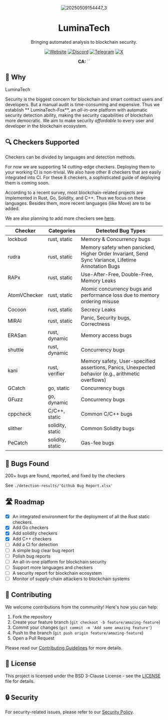 <div align="center">

![20250509154447_3](https://github.com/user-attachments/assets/5707f939-b327-4b54-aff3-42ba19b8a035)



  <h1>
LuminaTech</h1>
  <p>Bringing automated analysis to blockchain security.</p>

  [![Website](https://img.shields.io/badge/Website-Chain--Fox-blue)](https://chain-fox.com)
  [![Discord](https://img.shields.io/badge/Discord-Join-7289DA)](https://discord.gg/9Eyut3GJ)
  [![Telegram](https://img.shields.io/badge/Telegram-Join-26A5E4)](https://t.me/chainfox_sol)
  [![X](https://img.shields.io/badge/X-Follow-black)](https://x.com/ChainFoxHQ)

  **CA:** ``
</div>

## 🎯 Why 
LuminaTech

Security is the biggest concern for blockchain and smart contract users and developers.
But a manual audit is time-consuming and expensive.
Thus we establish **
LuminaTech-Fox**, 
an *all-in-one* platform with automatic security detection ability, making the security capabilities of blockchain more democratic. 
We aim to make security *affordable* to every user and developer in the blockchain ecosystem.

## 🔍 Checkers Supported

Checkers can be divided by languages and detection methods.

For now we are supporting 14 cutting-edge checkers. Deploying them to your working CI is non-trivial. We also have other 8 checkers that are easily integrated into CI. For these 8 checkers, a sophisticated guide of deploying them is coming soon.

According to a recent survey, most blockchain-related projects are implemented in Rust, Go, Solidity, and C++. Thus we focus on these languages. Besides them, more recent languages (like Move) are to be added.

We are also planning to add more checkers see [here](https://github.com/Chain-Fox/Awesome-Rust-Checker).

| Checker | Categories | Detected Bug Types |
| ------- | ---------- | --------|
| lockbud | rust, static | Memory & Concurrency bugs
| rudra   | rust, static |  Memory safety when panicked, Higher Order Invariant, Send Sync Variance, Lifetime Annotation Bugs |
| RAPx | rust, static | Use-After-Free, Double-Free, Memory Leaks | 
| AtomVChecker | rust, static | Atomic concurrency bugs and performance loss due to memory ordering misuse |
| Cocoon | rust, static | Secrecy Leaks |
| MIRAI | rust, static | Panic, Security bugs, Correctness |
| ERASan | rust, dynamic | Memory access bugs |
| shuttle | rust, dynamic | Concurrency bugs |
| kani | rust, verifier | Memory safety, User-specified assertions, Panics, Unexpected behavior (e.g., arithmetic overflows) |
| GCatch | go, static | Concurrency bugs |
| GFuzz | go, dynamic | Concurrency bugs |
| cppcheck | C/C++, static | Common C/C++ bugs |
| slither | solidity, static | Common Solidity bugs |
| PeCatch | solidity, static | Gas-fee bugs | 

## 🐛 Bugs Found

200+ bugs are found, reported, and fixed by the checkers

See `./detection-results/'Github Bug Report.xlsx'`

## 🛣️ Roadmap

- [x] An integrated environment for the deployment of all the Rust static checkers.
- [x] Add Go checkers
- [x] Add solidity checkers
- [x] Add C++ checkers
- [ ] Add a CI for detection
- [ ] A simple bug clear bug report
- [ ] Polish bug reports
- [ ] An all-in-one platform for blockchain security
- [ ] Support more languages and checkers
- [ ] A security report for blockchain ecosystem
- [ ] Monitor of supply-chain attackers to blockchain systems

## 🤝 Contributing

We welcome contributions from the community! Here's how you can help:

1. Fork the repository
2. Create your feature branch (`git checkout -b feature/amazing-feature`)
3. Commit your changes (`git commit -m 'Add some amazing feature'`)
4. Push to the branch (`git push origin feature/amazing-feature`)
5. Open a Pull Request

Please read our [Contributing Guidelines](CONTRIBUTING.md) for more details.

## 📄 License

This project is licensed under the BSD 3-Clause License - see the [LICENSE](LICENSE) file for details.

## 🔒 Security

For security-related issues, please refer to our [Security Policy](SECURITY.md).

